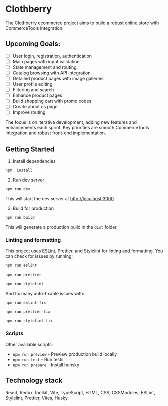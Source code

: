 # Clothberry

The Clothberry ecommerce project aims to build a robust online store with CommerceTools integration.

## Upcoming Goals:

- [ ] User login, registration, authentication
- [ ] Main pages with input validation
- [ ] State management and routing
- [ ] Catalog browsing with API integration
- [ ] Detailed product pages with image galleries
- [ ] User profile editing
- [ ] Filtering and search
- [ ] Enhance product pages
- [ ] Build shopping cart with promo codes
- [ ] Create about us page
- [ ] Improve routing

The focus is on iterative development, adding new features and enhancements each sprint. Key priorities are smooth CommerceTools integration and robust front-end implementation.

## Getting Started

1. Install dependencies

```bash
npm  install
```

2. Run dev server

```bash
npm run dev
```

This will start the dev server at [http://localhost:3000](http://localhost:3000/).

3. Build for production

```bash
npm run build
```

This will generate a production build in the `dist` folder.

### Linting and formatting

This project uses ESLint, Prettier, and Stylelint for linting and formatting. You can check for issues by running:

```bash
npm run eslint
```

```bash
npm run prettier
```

```bash
npm run stylelint
```

And fix many auto-fixable issues with:

```bash
npm run eslint-fix
```

```bash
npm run prettier-fix
```

```bash
npm run stylelint-fix
```

### Scripts

Other available scripts:

- `npm run preview` - Preview production build locally
- `npm run test` - Run tests
- `npm run prepare` - Install hunsky

## Technology stack

React, Redux Toolkit, Vite, TypeScript, HTML, CSS, CSSModules, ESLint, Stylelint, Prettier, Vites, Husky.
